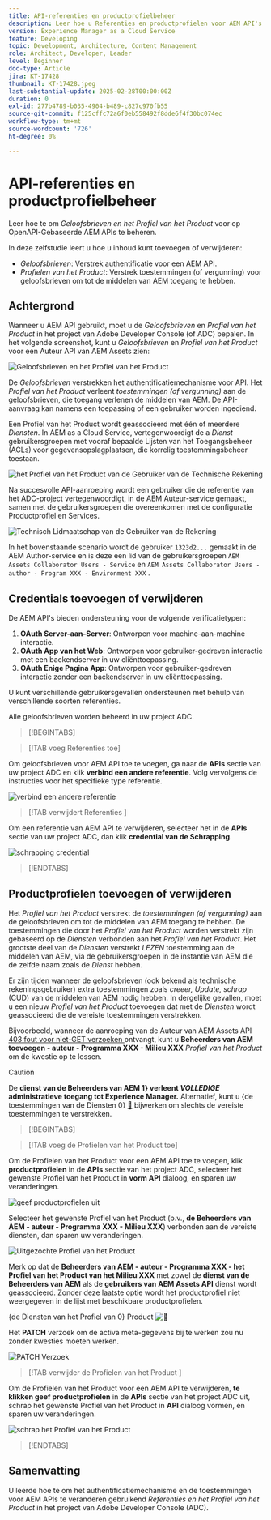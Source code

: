 ```yaml
---
title: API-referenties en productprofielbeheer
description: Leer hoe u Referenties en productprofielen voor AEM API's beheert.
version: Experience Manager as a Cloud Service
feature: Developing
topic: Development, Architecture, Content Management
role: Architect, Developer, Leader
level: Beginner
doc-type: Article
jira: KT-17428
thumbnail: KT-17428.jpeg
last-substantial-update: 2025-02-28T00:00:00Z
duration: 0
exl-id: 277b4789-b035-4904-b489-c827c970fb55
source-git-commit: f125cffc72a6f0eb558492f8dde6f4f30bc074ec
workflow-type: tm+mt
source-wordcount: '726'
ht-degree: 0%

---
```


# API-referenties en productprofielbeheer

Leer hoe te om _Geloofsbrieven en het Profiel van het Product_ voor op OpenAPI-Gebaseerde AEM APIs te beheren.

In deze zelfstudie leert u hoe u inhoud kunt toevoegen of verwijderen:

- _Geloofsbrieven_: Verstrek authentificatie voor een AEM API.
- _Profielen van het Product_: Verstrek toestemmingen (of vergunning) voor geloofsbrieven om tot de middelen van AEM toegang te hebben.

## Achtergrond

Wanneer u AEM API gebruikt, moet u de _Geloofsbrieven_ en _Profiel van het Product_ in het project van Adobe Developer Console (of ADC) bepalen. In het volgende screenshot, kunt u _Geloofsbrieven_ en _Profiel van het Product_ voor een Auteur API van AEM Assets zien:

![ Geloofsbrieven en het Profiel van het Product ](../assets/how-to/API-Credentials-Product-Profile.png)

De _Geloofsbrieven_ verstrekken het authentificatiemechanisme voor API. Het _Profiel van het Product_ verleent _toestemmingen (of vergunning)_ aan de geloofsbrieven, die toegang verlenen de middelen van AEM. De API-aanvraag kan namens een toepassing of een gebruiker worden ingediend.

Een Profiel van het Product wordt geassocieerd met één of meerdere _Diensten_. In AEM as a Cloud Service, vertegenwoordigt de a _Dienst_ gebruikersgroepen met vooraf bepaalde Lijsten van het Toegangsbeheer (ACLs) voor gegevensopslagplaatsen, die korrelig toestemmingsbeheer toestaan.

![ het Profiel van het Product van de Gebruiker van de Technische Rekening ](../assets/s2s/technical-account-user-product-profile.png)

Na succesvolle API-aanroeping wordt een gebruiker die de referentie van het ADC-project vertegenwoordigt, in de AEM Auteur-service gemaakt, samen met de gebruikersgroepen die overeenkomen met de configuratie Productprofiel en Services.

![ Technisch Lidmaatschap van de Gebruiker van de Rekening ](../assets/s2s/technical-account-user-membership.png)

In het bovenstaande scenario wordt de gebruiker `1323d2...` gemaakt in de AEM Author-service en is deze een lid van de gebruikersgroepen `AEM Assets Collaborator Users - Service` en `AEM Assets Collaborator Users - author - Program XXX - Environment XXX` .

## Credentials toevoegen of verwijderen

De AEM API&#39;s bieden ondersteuning voor de volgende verificatietypen:

1. **OAuth Server-aan-Server**: Ontworpen voor machine-aan-machine interactie.
1. **OAuth App van het Web**: Ontworpen voor gebruiker-gedreven interactie met een backendserver in uw cliënttoepassing.
1. **OAuth Enige Pagina App**: Ontworpen voor gebruiker-gedreven interactie zonder een backendserver in uw cliënttoepassing.

U kunt verschillende gebruikersgevallen ondersteunen met behulp van verschillende soorten referenties.

Alle geloofsbrieven worden beheerd in uw project ADC.

>[!BEGINTABS]

>[!TAB voeg Referenties  toe]

Om geloofsbrieven voor AEM API toe te voegen, ga naar de **APIs** sectie van uw project ADC en klik **verbind een andere referentie**. Volg vervolgens de instructies voor het specifieke type referentie.

![ verbind een andere referentie ](../assets/how-to/connect-another-credential.png)

>[!TAB  verwijdert Referenties ]

Om een referentie van AEM API te verwijderen, selecteer het in de **APIs** sectie van uw project ADC, dan klik **credential van de Schrapping**.

![ schrapping credential ](../assets/how-to/delete-credential.png)


>[!ENDTABS]

## Productprofielen toevoegen of verwijderen

Het _Profiel van het Product_ verstrekt de _toestemmingen (of vergunning)_ aan de geloofsbrieven om tot de middelen van AEM toegang te hebben. De toestemmingen die door het _Profiel van het Product_ worden verstrekt zijn gebaseerd op de _Diensten_ verbonden aan het _Profiel van het Product_. Het grootste deel van de _Diensten_ verstrekt _LEZEN_ toestemming aan de middelen van AEM, via de gebruikersgroepen in de instantie van AEM die de zelfde naam zoals de _Dienst_ hebben.

Er zijn tijden wanneer de geloofsbrieven (ook bekend als technische rekeningsgebruiker) extra toestemmingen zoals _creeer, Update, schrap_ (CUD) van de middelen van AEM nodig hebben. In dergelijke gevallen, moet u een nieuw _Profiel van het Product_ toevoegen dat met de _Diensten_ wordt geassocieerd die de vereiste toestemmingen verstrekken.

Bijvoorbeeld, wanneer de aanroeping van de Auteur van AEM Assets API [ 403 fout voor niet-GET verzoeken ](../use-cases/invoke-api-using-oauth-s2s.md#403-error-for-non-get-requests) ontvangt, kunt u **Beheerders van AEM toevoegen - auteur - Programma XXX - Milieu XXX** _Profiel van het Product_ om de kwestie op te lossen.

>[!CAUTION]
>
>De **dienst van de Beheerders van AEM 1&rbrace; verleent _VOLLEDIGE_ administratieve toegang tot Experience Manager.** Alternatief, kunt u {de toestemmingen van de Diensten 0} [&#128279;](./services-user-group-permission-management.md) bijwerken om slechts de vereiste toestemmingen te verstrekken.

>[!BEGINTABS]

>[!TAB voeg de Profielen van het Product  toe]

Om de Profielen van het Product voor een AEM API toe te voegen, klik **productprofielen** in de **APIs** sectie van het project ADC, selecteer het gewenste Profiel van het Product in **vorm API** dialoog, en sparen uw veranderingen.

![ geef productprofielen ](../assets/how-to/edit-product-profiles.png) uit

Selecteer het gewenste Profiel van het Product (b.v., **de Beheerders van AEM - auteur - Programma XXX - Milieu XXX**) verbonden aan de vereiste diensten, dan sparen uw veranderingen.

![ Uitgezochte Profiel van het Product ](../assets/how-to/select-product-profile.png)

Merk op dat de **Beheerders van AEM - auteur - Programma XXX - het Profiel van het Product van het Milieu XXX** met zowel de **dienst van de Beheerders van AEM** als de **gebruikers van AEM Assets API** dienst wordt geassocieerd. Zonder deze laatste optie wordt het productprofiel niet weergegeven in de lijst met beschikbare productprofielen.

{de Diensten van het Profiel van 0} Product ![&#128279;](../assets/how-to/product-profile-services.png)

Het **PATCH** verzoek om de activa meta-gegevens bij te werken zou nu zonder kwesties moeten werken.

![ PATCH Verzoek ](../assets/how-to/patch-request.png)


>[!TAB  verwijder de Profielen van het Product ]

Om de Profielen van het Product voor een AEM API te verwijderen, **te klikken geef productprofielen** in de **APIs** sectie van het project ADC uit, schrap het gewenste Profiel van het Product in **API** dialoog vormen, en sparen uw veranderingen.

![ schrap het Profiel van het Product ](../assets/how-to/deselect-product-profile.png)

>[!ENDTABS]

## Samenvatting

U leerde hoe te om het authentificatiemechanisme en de toestemmingen voor AEM APIs te veranderen gebruikend _Referenties en het Profiel van het Product_ in het project van Adobe Developer Console (ADC).
